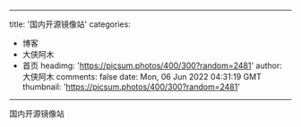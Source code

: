 
---
title: '国内开源镜像站'
categories: 
 - 博客
 - 大侠阿木
 - 首页
headimg: 'https://picsum.photos/400/300?random=2481'
author: 大侠阿木
comments: false
date: Mon, 06 Jun 2022 04:31:19 GMT
thumbnail: 'https://picsum.photos/400/300?random=2481'
---

<div>   
国内开源镜像站  
</div>
            